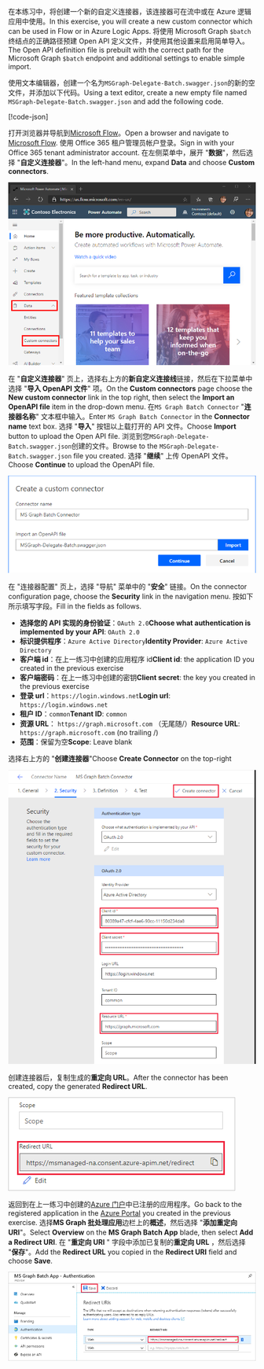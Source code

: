 <!-- markdownlint-disable MD002 MD041 -->

<span data-ttu-id="436c0-101">在本练习中，将创建一个新的自定义连接器，该连接器可在流中或在 Azure 逻辑应用中使用。</span><span class="sxs-lookup"><span data-stu-id="436c0-101">In this exercise, you will create a new custom connector which can be used in Flow or in Azure Logic Apps.</span></span> <span data-ttu-id="436c0-102">将使用 Microsoft Graph `$batch`终结点的正确路径预建 Open API 定义文件，并使用其他设置来启用简单导入。</span><span class="sxs-lookup"><span data-stu-id="436c0-102">The Open API definition file is prebuilt with the correct path for the Microsoft Graph `$batch` endpoint and additional settings to enable simple import.</span></span>

<span data-ttu-id="436c0-103">使用文本编辑器，创建一个名为`MSGraph-Delegate-Batch.swagger.json`的新的空文件，并添加以下代码。</span><span class="sxs-lookup"><span data-stu-id="436c0-103">Using a text editor, create a new empty file named `MSGraph-Delegate-Batch.swagger.json` and add the following code.</span></span>

[!code-json[](../LabFiles/MSGraph-Delegate-Batch.swagger.json)]

<span data-ttu-id="436c0-104">打开浏览器并导航到[Microsoft Flow](https://flow.microsoft.com)。</span><span class="sxs-lookup"><span data-stu-id="436c0-104">Open a browser and navigate to [Microsoft Flow](https://flow.microsoft.com).</span></span> <span data-ttu-id="436c0-105">使用 Office 365 租户管理员帐户登录。</span><span class="sxs-lookup"><span data-stu-id="436c0-105">Sign in with your Office 365 tenant administrator account.</span></span> <span data-ttu-id="436c0-106">在左侧菜单中，展开 "**数据**"，然后选择 "**自定义连接器**"。</span><span class="sxs-lookup"><span data-stu-id="436c0-106">In the left-hand menu, expand **Data** and choose **Custom connectors**.</span></span>

![Microsoft Flow 中自定义连接器菜单项的屏幕截图](./images/flow-conn1.png)

<span data-ttu-id="436c0-108">在 "**自定义连接器**" 页上，选择右上方的**新自定义连接线**链接，然后在下拉菜单中选择 "**导入 OpenAPI 文件**" 项。</span><span class="sxs-lookup"><span data-stu-id="436c0-108">On the **Custom connectors** page choose the **New custom connector** link in the top right, then select the **Import an OpenAPI file** item in the drop-down menu.</span></span> <span data-ttu-id="436c0-109">在`MS Graph Batch Connector` "**连接器名称**" 文本框中输入。</span><span class="sxs-lookup"><span data-stu-id="436c0-109">Enter `MS Graph Batch Connector` in the **Connector name** text box.</span></span> <span data-ttu-id="436c0-110">选择 "**导入**" 按钮以上载打开的 API 文件。</span><span class="sxs-lookup"><span data-stu-id="436c0-110">Choose **Import** button to upload the Open API file.</span></span> <span data-ttu-id="436c0-111">浏览到您`MSGraph-Delegate-Batch.swagger.json`创建的文件。</span><span class="sxs-lookup"><span data-stu-id="436c0-111">Browse to the `MSGraph-Delegate-Batch.swagger.json` file you created.</span></span> <span data-ttu-id="436c0-112">选择 "**继续**" 上传 OpenAPI 文件。</span><span class="sxs-lookup"><span data-stu-id="436c0-112">Choose **Continue** to upload the OpenAPI file.</span></span>

 !["创建自定义连接器" 对话框的屏幕截图](./images/flow-conn3.png)

<span data-ttu-id="436c0-114">在 "连接器配置" 页上，选择 "导航" 菜单中的 "**安全**" 链接。</span><span class="sxs-lookup"><span data-stu-id="436c0-114">On the connector configuration page, choose the **Security** link in the navigation menu.</span></span> <span data-ttu-id="436c0-115">按如下所示填写字段。</span><span class="sxs-lookup"><span data-stu-id="436c0-115">Fill in the fields as follows.</span></span>

- <span data-ttu-id="436c0-116">**选择您的 API 实现的身份验证**：`OAuth 2.0`</span><span class="sxs-lookup"><span data-stu-id="436c0-116">**Choose what authentication is implemented by your API**: `OAuth 2.0`</span></span>
- <span data-ttu-id="436c0-117">**标识提供程序**：`Azure Active Directory`</span><span class="sxs-lookup"><span data-stu-id="436c0-117">**Identity Provider**: `Azure Active Directory`</span></span>
- <span data-ttu-id="436c0-118">**客户端 id**：在上一练习中创建的应用程序 id</span><span class="sxs-lookup"><span data-stu-id="436c0-118">**Client id**: the application ID you created in the previous exercise</span></span>
- <span data-ttu-id="436c0-119">**客户端密码**：在上一练习中创建的密钥</span><span class="sxs-lookup"><span data-stu-id="436c0-119">**Client secret**: the key you created in the previous exercise</span></span>
- <span data-ttu-id="436c0-120">**登录 url**：`https://login.windows.net`</span><span class="sxs-lookup"><span data-stu-id="436c0-120">**Login url**: `https://login.windows.net`</span></span>
- <span data-ttu-id="436c0-121">**租户 ID**：`common`</span><span class="sxs-lookup"><span data-stu-id="436c0-121">**Tenant ID**: `common`</span></span>
- <span data-ttu-id="436c0-122">**资源 URL**： `https://graph.microsoft.com` （无尾随/）</span><span class="sxs-lookup"><span data-stu-id="436c0-122">**Resource URL**: `https://graph.microsoft.com` (no trailing /)</span></span>
- <span data-ttu-id="436c0-123">**范围**：保留为空</span><span class="sxs-lookup"><span data-stu-id="436c0-123">**Scope**: Leave blank</span></span>

<span data-ttu-id="436c0-124">选择右上方的 "**创建连接器**"</span><span class="sxs-lookup"><span data-stu-id="436c0-124">Choose **Create Connector** on the top-right</span></span>

![连接器配置中的 "安全" 选项卡的屏幕截图](./images/flow-conn4.png)

<span data-ttu-id="436c0-126">创建连接器后，复制生成的**重定向 URL**。</span><span class="sxs-lookup"><span data-stu-id="436c0-126">After the connector has been created, copy the generated **Redirect URL**.</span></span>

![生成的重定向 URL 的屏幕截图](./images/flow-conn5.png)

<span data-ttu-id="436c0-128">返回到在上一练习中创建的[Azure 门户](https://aad.portal.azure.com)中已注册的应用程序。</span><span class="sxs-lookup"><span data-stu-id="436c0-128">Go back to the registered application in the [Azure Portal](https://aad.portal.azure.com) you created in the previous exercise.</span></span> <span data-ttu-id="436c0-129">选择**MS Graph 批处理应用**边栏上的**概述**，然后选择 "**添加重定向 URI**"。</span><span class="sxs-lookup"><span data-stu-id="436c0-129">Select **Overview** on the **MS Graph Batch App** blade, then select **Add a Redirect URI**.</span></span> <span data-ttu-id="436c0-130">在 "**重定向 URI** " 字段中添加已复制的**重定向 URL** ，然后选择 "**保存**"。</span><span class="sxs-lookup"><span data-stu-id="436c0-130">Add the **Redirect URL** you copied in the **Redirect URI** field and choose **Save**.</span></span>

![Azure 门户中答复 Url 刀片的屏幕截图](./images/flow-conn-preview6.png)
